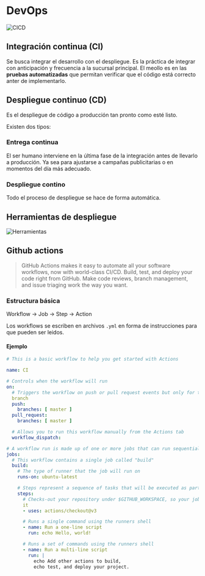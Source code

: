 # DevOps

![CICD](./assets/img07.png)

## Integración continua (CI)

Se busca integrar el desarrollo con el despliegue. Es la práctica de integrar con
anticipación y frecuencia a la sucursal principal. El meollo es en las **pruebas
automatizadas** que permitan verificar que el código está correcto anter de implementarlo.

## Despliegue continuo (CD)

Es el despliegue de código a producción tan pronto como esté listo.

Existen dos tipos:

### Entrega continua

El ser humano interviene en la última fase de la integración antes de llevarlo
a producción. Ya sea para ajustarse a campañas publicitarias o en momentos del
día más adecuado.

### Despliegue contino

Todo el proceso de despliegue se hace de forma automática.

## Herramientas de despliegue

![Herramientas](./assets/img08.png)

## Github actions

> GitHub Actions makes it easy to automate all your software workflows, now with
> world-class CI/CD. Build, test, and deploy your code right from GitHub. Make
> code reviews, branch management, and issue triaging work the way you want.

### Estructura básica

Workflow -> Job -> Step -> Action

Los workflows se escriben en archivos `.yml` en forma de instrucciones para que
pueden ser leidos.

#### Ejemplo

```yml
# This is a basic workflow to help you get started with Actions

name: CI

# Controls when the workflow will run
on:
  # Triggers the workflow on push or pull request events but only for the master
  branch
  push:
    branches: [ master ]
  pull_request:
    branches: [ master ]

  # Allows you to run this workflow manually from the Actions tab
  workflow_dispatch:

# A workflow run is made up of one or more jobs that can run sequentially or in parallel
jobs:
  # This workflow contains a single job called "build"
  build:
    # The type of runner that the job will run on
    runs-on: ubuntu-latest

    # Steps represent a sequence of tasks that will be executed as part of the job
    steps:
      # Checks-out your repository under $GITHUB_WORKSPACE, so your job can access
      it
      - uses: actions/checkout@v3

      # Runs a single command using the runners shell
      - name: Run a one-line script
        run: echo Hello, world!

      # Runs a set of commands using the runners shell
      - name: Run a multi-line script
        run: |
          echo Add other actions to build,
          echo test, and deploy your project.
```

